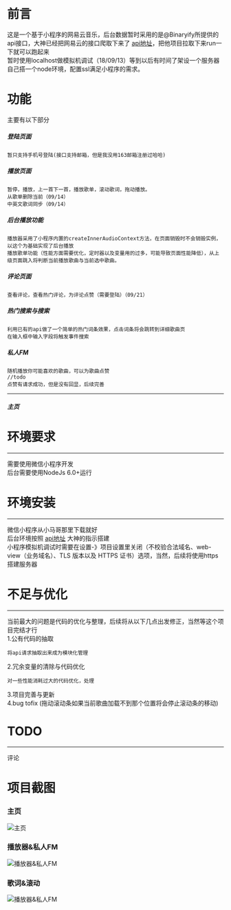 # 前言
这是一个基于小程序的网易云音乐，后台数据暂时采用的是@Binaryify所提供的api接口，大神已经把网易云的接口爬取下来了 [api地址](https://github.com/Binaryify/NeteaseCloudMusicApi)，把他项目拉取下来run一下就可以跑起来  
暂时使用localhost做模拟机调试（18/09/13）等到以后有时间了架设一个服务器自己搭一个node环境，配置ssl满足小程序的需求。

# 功能
主要有以下部分
##### 登陆页面
    暂只支持手机号登陆(接口支持邮箱，但是我没用163邮箱注册过哈哈)
##### 播放页面
    暂停，播放，上一首下一首，播放歌单，滚动歌词，拖动播放。
    从歌单删除当前（09/14）
    中英文歌词同步（09/14）
##### 后台播放功能
    播放器采用了小程序内置的createInnerAudioContext方法，在页面销毁时不会销毁实例，以这个为基础实现了后台播放  
    播放歌单功能（性能方面需要优化，定时器以及变量用的过多，可能导致页面性能降低），从上级页面跳入将判断当前播放歌曲与当前选中歌曲。
##### 评论页面
    查看评论，查看热门评论，为评论点赞（需要登陆）（09/21）
##### 热门搜索与搜索
    利用已有的api做了一个简单的热门词条效果，点击词条将会跳转到详细歌曲页  
    在输入框中输入字段将触发事件搜索

##### 私人FM
    随机播放你可能喜欢的歌曲，可以为歌曲点赞
    //todo
    点赞有请求成功，但是没有回显，后续完善
------
##### 主页



# 环境要求
---
需要使用微信小程序开发  
后台需要使用NodeJs 6.0+运行

# 环境安装
------
  微信小程序从小马哥那里下载就好   
  后台环境按照  [api地址](https://github.com/Binaryify/NeteaseCloudMusicApi) 大神的指示搭建  
  小程序模拟机调试时需要在设置-》项目设置里关闭（不校验合法域名、web-view（业务域名）、TLS 版本以及 HTTPS 证书）选项，当然，后续将使用https搭建服务器

# 不足与优化
-----
当前最大的问题是代码的优化与整理，后续将从以下几点出发修正，当然等这个项目完结才行  
1.公有代码的抽取  

    将api请求抽取出来成为模块化管理  
  
2.冗余变量的清除与代码优化  

    对一些性能消耗过大的代码优化，处理  
  
3.项目完善与更新  
4.bug tofix (拖动滚动条如果当前歌曲加载不到那个位置将会停止滚动条的移动)
# TODO
-----
评论

# 项目截图
### 主页
![主页](/littleProgram/screenshot/index.png)
### 播放器&私人FM
![播放器&私人FM](/littleProgram/screenshot/fm.png)
### 歌词&滚动
![播放器&私人FM](/littleProgram/screenshot/lrc.png)
